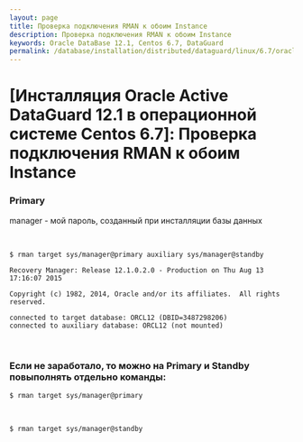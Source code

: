 ```yaml
---
layout: page
title: Проверка подключения RMAN к обоим Instance
description: Проверка подключения RMAN к обоим Instance
keywords: Oracle DataBase 12.1, Centos 6.7, DataGuard
permalink: /database/installation/distributed/dataguard/linux/6.7/oracle/12.1/rman-connection-check/
---
```


# [Инсталляция Oracle Active DataGuard 12.1 в операционной системе Centos 6.7]: Проверка подключения RMAN к обоим Instance

### Primary

manager - мой пароль, созданный при инсталляции базы данных

<br/>

    $ rman target sys/manager@primary auxiliary sys/manager@standby

    Recovery Manager: Release 12.1.0.2.0 - Production on Thu Aug 13 17:16:07 2015

    Copyright (c) 1982, 2014, Oracle and/or its affiliates.  All rights reserved.

    connected to target database: ORCL12 (DBID=3487298206)
    connected to auxiliary database: ORCL12 (not mounted)

<br/>

### Если не заработало, то можно на Primary и Standby повыполнять отдельно команды:

    $ rman target sys/manager@primary

<br/>

    $ rman target sys/manager@standby
